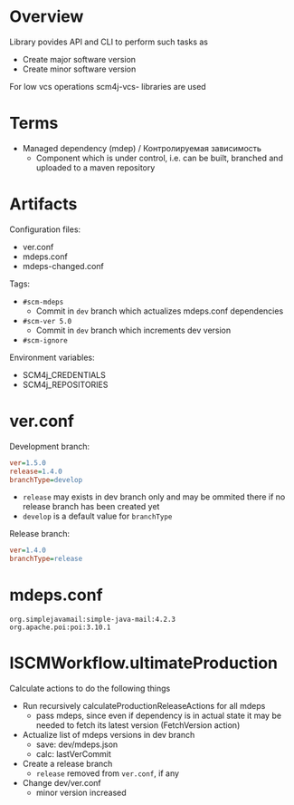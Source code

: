 # Overview

Library povides API and CLI to perform such tasks as
- Create major software version
- Create minor software version

For low vcs operations scm4j-vcs- libraries are used

# Terms

- Managed dependency (mdep) / Контролируемая зависимость
  - Component which is under control, i.e. can be built, branched and uploaded to a maven repository
  
# Artifacts  

Configuration files:
- ver.conf
- mdeps.conf
- mdeps-changed.conf

Tags:
- `#scm-mdeps`
  - Commit in `dev` branch which actualizes mdeps.conf dependencies
- `#scm-ver 5.0`
  - Commit in `dev` branch which increments dev version
- `#scm-ignore`

Environment variables:
- SCM4j_CREDENTIALS
- SCM4j_REPOSITORIES
  
# ver.conf

Development branch:
```ini
ver=1.5.0
release=1.4.0
branchType=develop
```
  - `release` may exists in dev branch only and may be ommited there if no release branch has been created yet
  - `develop` is a default value for `branchType`
  
Release  branch:
```ini
ver=1.4.0
branchType=release
```  

# mdeps.conf
```
org.simplejavamail:simple-java-mail:4.2.3
org.apache.poi:poi:3.10.1
```

# ISCMWorkflow.ultimateProduction

Calculate actions to do the following things

- Run recursively calculateProductionReleaseActions for all  mdeps
  - pass mdeps, since even if dependency is in actual state it may be needed to fetch its latest version (FetchVersion action)
- Actualize list of mdeps versions in dev branch
  - save: dev/mdeps.json
  - calc: lastVerCommit
- Create a release branch
    - `release` removed from `ver.conf`, if any
- Change dev/ver.conf
    - minor version increased 
  
  
